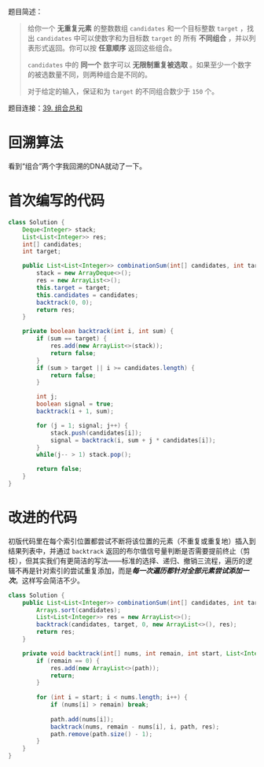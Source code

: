 题目简述：

> 给你一个 **无重复元素** 的整数数组 `candidates` 和一个目标整数 `target` ，找出 `candidates` 中可以使数字和为目标数 `target` 的 所有 **不同组合** ，并以列表形式返回。你可以按 **任意顺序** 返回这些组合。
>
> `candidates` 中的 **同一个** 数字可以 **无限制重复被选取** 。如果至少一个数字的被选数量不同，则两种组合是不同的。 
>
> 对于给定的输入，保证和为 `target` 的不同组合数少于 `150` 个。

题目连接：[39. 组合总和](https://leetcode.cn/problems/combination-sum/)

# 回溯算法

看到“组合”两个字我回溯的DNA就动了一下。

# 首次编写的代码

```java
class Solution {
    Deque<Integer> stack;
    List<List<Integer>> res;
    int[] candidates;
    int target;

    public List<List<Integer>> combinationSum(int[] candidates, int target) {
        stack = new ArrayDeque<>();
        res = new ArrayList<>();
        this.target = target;
        this.candidates = candidates;
        backtrack(0, 0);
        return res;
    }

    private boolean backtrack(int i, int sum) {
        if (sum == target) {
            res.add(new ArrayList<>(stack));
            return false;
        }
        if (sum > target || i >= candidates.length) {
            return false;
        }

        int j;
        boolean signal = true;
        backtrack(i + 1, sum);

        for (j = 1; signal; j++) {
            stack.push(candidates[i]);
            signal = backtrack(i, sum + j * candidates[i]);
        }
        while(j-- > 1) stack.pop();

        return false;
    }
}
```

# 改进的代码

初版代码里在每个索引位置都尝试不断将该位置的元素（不重复或重复地）插入到结果列表中，并通过 `backtrack` 返回的布尔值信号量判断是否需要提前终止（剪枝），但其实我们有更简洁的写法——标准的选择、递归、撤销三流程，遍历的逻辑不再是针对索引的尝试重复添加，而是***每一次遍历都针对全部元素尝试添加一次***。这样写会简洁不少。

```java
class Solution {
    public List<List<Integer>> combinationSum(int[] candidates, int target) {
        Arrays.sort(candidates);
        List<List<Integer>> res = new ArrayList<>();
        backtrack(candidates, target, 0, new ArrayList<>(), res);
        return res;
    }

    private void backtrack(int[] nums, int remain, int start, List<Integer> path, List<List<Integer>> res) {
        if (remain == 0) {
            res.add(new ArrayList<>(path));
            return;
        }
        
        for (int i = start; i < nums.length; i++) {
            if (nums[i] > remain) break;
            
            path.add(nums[i]);
            backtrack(nums, remain - nums[i], i, path, res);
            path.remove(path.size() - 1);
        }
    }
}
```

